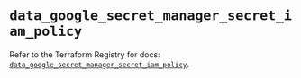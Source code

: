 # `data_google_secret_manager_secret_iam_policy`

Refer to the Terraform Registry for docs: [`data_google_secret_manager_secret_iam_policy`](https://registry.terraform.io/providers/hashicorp/google-beta/5.40.0/docs/data-sources/google_secret_manager_secret_iam_policy).
